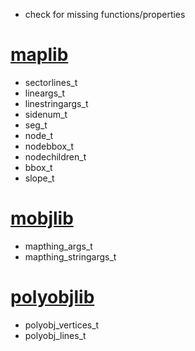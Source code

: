 - check for missing functions/properties

# [maplib](https://github.com/STJr/SRB2/blob/098fcaa4b096bd2a67801732222429b125b20978/src/lua_maplib.c)
- sectorlines_t
- lineargs_t
- linestringargs_t
- sidenum_t
- seg_t
- node_t
- nodebbox_t
- nodechildren_t
- bbox_t
- slope_t
# [mobjlib](https://github.com/STJr/SRB2/blob/098fcaa4b096bd2a67801732222429b125b20978/src/lua_mobjlib.c)
- mapthing_args_t
- mapthing_stringargs_t
# [polyobjlib](https://github.com/STJr/SRB2/blob/098fcaa4b096bd2a67801732222429b125b20978/src/lua_polyobjlib.c)
- polyobj_vertices_t
- polyobj_lines_t